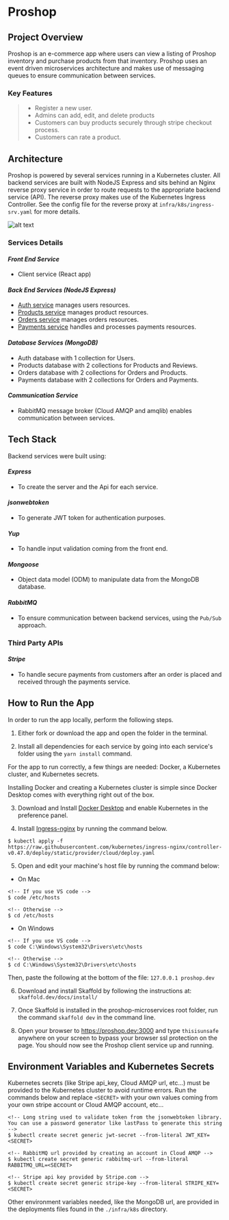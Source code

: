# **Proshop**

## **Project Overview**

Proshop is an e-commerce app where users can view a listing of Proshop inventory and purchase products from that inventory. Proshop uses an event driven microservices architecture and makes use of messaging queues to
ensure communication between services.

### Key Features

> - Register a new user.
> - Admins can add, edit, and delete products
> - Customers can buy products securely through stripe checkout process.
> - Customers can rate a product.

## **Architecture**

Proshop is powered by several services running in a Kubernetes cluster. All backend services are built with NodeJS Express and sits behind an Nginx reverse proxy service in order to route requests to the appropriate backend service (API). The reverse proxy makes use of the Kubernetes Ingress Controller. See the config file for the reverse proxy at `infra/k8s/ingress-srv.yaml` for more details.

![alt text](https://github.com/guillsav/proshop-microservice/blob/main/screenshots/Screen%20Shot%202021-06-15%20at%2012.22.21%20PM.png)

### **Services Details**

#### **_Front End Service_**

- Client service (React app)

#### **_Back End Services (NodeJS Express)_**

- [Auth service](https://github.com/guillsav/proshop-microservice/tree/main/auth) manages users resources.
- [Products service](https://github.com/guillsav/proshop-microservice/tree/main/products) manages product resources.
- [Orders service](https://github.com/guillsav/proshop-microservice/tree/main/orders) manages orders resources.
- [Payments service](https://github.com/guillsav/proshop-microservice/tree/main/payments) handles and processes payments resources.

#### **_Database Services (MongoDB)_**

- Auth database with 1 collection for Users.
- Products database with 2 collections for Products and Reviews.
- Orders database with 2 collections for Orders and Products.
- Payments database with 2 collections for Orders and Payments.

#### **_Communication Service_**

- RabbitMQ message broker (Cloud AMQP and amqlib) enables communication between services.

## **Tech Stack**

Backend services were built using:

#### _Express_

- To create the server and the Api for each service.

#### _jsonwebtoken_

- To generate JWT token for authentication purposes.

#### _Yup_

- To handle input validation coming from the front end.

#### _Mongoose_

- Object data model (ODM) to manipulate data from the MongoDB database.

#### _RabbitMQ_

- To ensure communication between backend services, using the `Pub/Sub` approach.

### **Third Party APIs**

#### _Stripe_

- To handle secure payments from customers after an order is placed and received through the payments service.

## **How to Run the App**

In order to run the app locally, perform the following steps.

1. Either fork or download the app and open the folder in the terminal.

2. Install all dependencies for each service by going into each service's folder using the `yarn install` command.

For the app to run correctly, a few things are needed: Docker, a Kubernetes cluster, and Kubernetes secrets.

Installing Docker and creating a Kubernetes cluster is simple since Docker Desktop comes with everything right out of the box.

3. Download and Install [Docker Desktop](https://www.docker.com/products/docker-desktop) and enable Kubernetes in the preference panel.

4. Install [Ingress-nginx](https://kubernetes.github.io/ingress-nginx/deploy/#docker-desktop) by running the command below.

```console
$ kubectl apply -f https://raw.githubusercontent.com/kubernetes/ingress-nginx/controller-v0.47.0/deploy/static/provider/cloud/deploy.yaml
```

5. Open and edit your machine's host file by running the command below:

- On Mac

```console
<!-- If you use VS code -->
$ code /etc/hosts

<!-- Otherwise -->
$ cd /etc/hosts

```

- On Windows

```console
<!-- If you use VS code -->
$ code C:\Windows\System32\Drivers\etc\hosts

<!-- Otherwise -->
$ cd C:\Windows\System32\Drivers\etc\hosts
```

Then, paste the following at the bottom of the file: `127.0.0.1 proshop.dev`

6. Download and install Skaffold by following the instructions at: `skaffold.dev/docs/install/`

7. Once Skaffold is installed in the proshop-microservices root folder, run the command `skaffold dev` in the command line.

8. Open your browser to https://proshop.dev:3000 and type `thisisunsafe` anywhere on your screen to bypass your browser ssl protection on the page. You should now see the Proshop client service up and running.

## **Environment Variables and Kubernetes Secrets**

Kubernetes secrets (like Stripe api_key, Cloud AMQP url, etc...) must be provided to the Kubernetes cluster to avoid runtime errors. Run the commands below and replace `<SECRET>` with your own values coming from your own stripe account or Cloud AMQP account, etc...

```console
<!-- Long string used to validate token from the jsonwebtoken library. You can use a password generator like lastPass to generate this string -->
$ kubectl create secret generic jwt-secret --from-literal JWT_KEY=<SECRET>

<!-- RabbitMQ url provided by creating an account in Cloud AMQP -->
$ kubectl create secret generic rabbitmq-url --from-literal RABBITMQ_URL=<SECRET>

<!-- Stripe api key provided by Stripe.com -->
$ kubectl create secret generic stripe-key --from-literal STRIPE_KEY=<SECRET>

```

Other environment variables needed, like the MongoDB url, are provided in the deployments files found in the `./infra/k8s` directory.
